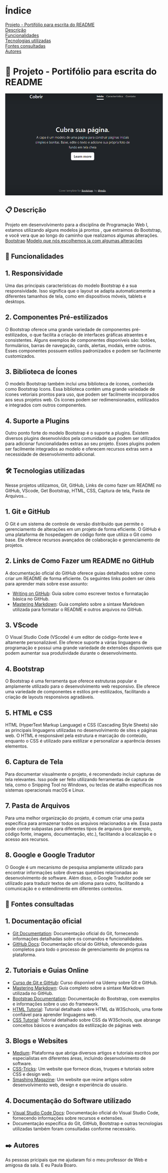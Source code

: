 # Índice

[Projeto - Portifólio para escrita do README](#projeto---portif%C3%B3lio-para-escrita-do-readme)  
[Descrição](#descri%C3%A7%C3%A3o)  
[Funcionalidades](#funcionalidades)  
[Tecnologias utilizadas](#tecnologias-utilizadas)    
[Fontes consultadas](#fontes-consultadas)  
[Autores](#autores)  

# 🚀 Projeto - Portifólio para escrita do README 
![image](img/capa.png)

## 📋 Descrição 


Projeto em desenvolvimento para a disciplina de Programação Web I, estamos utilizando alguns modelos já prontos , que extraimos do Bootstrap, e você vera que ao longo do caminho que realizamos algumas alterações.
[Bootstrap](https://getbootstrap.com/)
[Modelo que nós escolhemos ja com algumas alterações](file:///C:/Users/paula.vitoria/OneDrive%20-%20Grupo%20Marista/2%20ANO/programa%C3%A7%C3%A3o%20web%201/3%20trimestre/portifolio-pessoal2/index.html)


## 🔧 Funcionalidades 


## 1. Responsividade

Uma das principais características do modelo Bootstrap é a sua responsividade. Isso significa que o layout se adapta automaticamente a diferentes tamanhos de tela, como em dispositivos móveis, tablets e desktops.

## 2. Componentes Pré-estilizados

O Bootstrap oferece uma grande variedade de componentes pré-estilizados, o que facilita a criação de interfaces gráficas atraentes e consistentes. Alguns exemplos de componentes disponíveis são: botões, formulários, barras de navegação, cards, alertas, modais, entre outros. Esses componentes possuem estilos padronizados e podem ser facilmente customizados.

## 3. Biblioteca de Ícones

O modelo Bootstrap também inclui uma biblioteca de ícones, conhecida como Bootstrap Icons. Essa biblioteca contém uma grande variedade de ícones vetoriais prontos para uso, que podem ser facilmente incorporados aos seus projetos web. Os ícones podem ser redimensionados, estilizados e integrados com outros componentes.

## 4. Suporte a Plugins

Outro ponto forte do modelo Bootstrap é o suporte a plugins. Existem diversos plugins desenvolvidos pela comunidade que podem ser utilizados para adicionar funcionalidades extras ao seu projeto. Esses plugins podem ser facilmente integrados ao modelo e oferecem recursos extras sem a necessidade de desenvolvimento adicional.


## 🛠️ Tecnologias utilizadas 
Nesse projetos utilizamos, Git, GitHub, Links de como fazer um README no GitHub, VScode, Get Bootstrap, HTML, CSS, Captura de tela, Pasta de Arquivos...


## 1. Git e GitHub

O Git é um sistema de controle de versão distribuído que permite o gerenciamento de alterações em um projeto de forma eficiente. O GitHub é uma plataforma de hospedagem de código fonte que utiliza o Git como base. Ele oferece recursos avançados de colaboração e gerenciamento de projetos.

## 2. Links de Como Fazer um README no GitHub

A documentação oficial do GitHub oferece guias detalhados sobre como criar um README de forma eficiente. Os seguintes links podem ser úteis para aprender mais sobre esse assunto:

- [Writing on GitHub](https://docs.github.com/en/github/writing-on-github): Guia sobre como escrever textos e formatação básica no GitHub.
- [Mastering Markdown](https://guides.github.com/features/mastering-markdown/): Guia completo sobre a sintaxe Markdown utilizada para formatar o README e outros arquivos no GitHub.

## 3. VScode

O Visual Studio Code (VScode) é um editor de código-fonte leve e altamente personalizável. Ele oferece suporte a várias linguagens de programação e possui uma grande variedade de extensões disponíveis que podem aumentar sua produtividade durante o desenvolvimento.

## 4. Bootstrap

O Bootstrap é uma ferramenta que oferece estruturas popular e amplamente utilizado para o desenvolvimento web responsivo. Ele oferece uma variedade de componentes e estilos pré-estilizados, facilitando a criação de layouts responsivos agradáveis.

## 5. HTML e CSS

HTML (HyperText Markup Language) e CSS (Cascading Style Sheets) são as principais linguagens utilizadas no desenvolvimento de sites e páginas web. O HTML é responsável pela estrutura e marcação do conteúdo, enquanto o CSS é utilizado para estilizar e personalizar a aparência desses elementos.

## 6. Captura de Tela

Para documentar visualmente o projeto, é recomendado incluir capturas de tela relevantes. Isso pode ser feito utilizando ferramentas de captura de tela, como o Snipping Tool no Windows, ou teclas de atalho específicas nos sistemas operacionais macOS e Linux.

## 7. Pasta de Arquivos

Para uma melhor organização do projeto, é comum criar uma pasta específica para armazenar todos os arquivos relacionados a ele. Essa pasta pode conter subpastas para diferentes tipos de arquivos (por exemplo, código fonte, imagens, documentação, etc.), facilitando a localização e o acesso aos recursos.

## 8. Google e Google Tradutor

O Google é um mecanismo de pesquisa amplamente utilizado para encontrar informações sobre diversas questões relacionadas ao desenvolvimento de software. Além disso, o Google Tradutor pode ser utilizado para traduzir textos de um idioma para outro, facilitando a comunicação e o entendimento em diferentes contextos.


## 📄 Fontes consultadas 

## 1. Documentação oficial

- [Git Documentation](https://git-scm.com/doc): Documentação oficial do Git, fornecendo informações detalhadas sobre os comandos e funcionalidades.
- [GitHub Docs](https://docs.github.com/en): Documentação oficial do GitHub, oferecendo guias completos para todo o processo de gerenciamento de projetos na plataforma.

## 2. Tutoriais e Guias Online

- [Curso de Git e GitHub](https://www.udemy.com/course/git-e-github-para-iniciantes): Curso disponível na Udemy sobre Git e GitHub.
- [Mastering Markdown](https://guides.github.com/features/mastering-markdown/): Guia completo sobre a sintaxe Markdown utilizada no GitHub.
- [Bootstrap Documentation](https://getbootstrap.com/docs): Documentação do Bootstrap, com exemplos e informações sobre o uso do framework.
- [HTML Tutorial](https://www.w3schools.com/html): Tutorial detalhado sobre HTML da W3Schools, uma fonte confiável para aprender linguagens web.
- [CSS Tutorial](https://www.w3schools.com/css): Tutorial detalhado sobre CSS da W3Schools, que abrange conceitos básicos e avançados da estilização de páginas web.

## 3. Blogs e Websites

- [Medium](https://medium.com): Plataforma que abriga diversos artigos e tutoriais escritos por especialistas em diferentes áreas, incluindo desenvolvimento de software.
- [CSS-Tricks](https://css-tricks.com): Um website que fornece dicas, truques e tutoriais sobre CSS e design web.
- [Smashing Magazine](https://www.smashingmagazine.com): Um website que reúne artigos sobre desenvolvimento web, design e experiência do usuário.

## 4. Documentação do Software utilizado

- [Visual Studio Code Docs](https://code.visualstudio.com/docs): Documentação oficial do Visual Studio Code, fornecendo informações sobre recursos e extensões.
- Documentação específica do Git, GitHub, Bootstrap e outras tecnologias utilizadas também foram consultadas conforme necessário.


## ✒️ Autores 

As pessoas pricipais que me ajudaram foi o meu professor de Web e amigosa da sala.
E eu Paula Boaro.